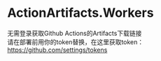 # ActionArtifacts.Workers
无需登录获取Github Actions的Artifacts下载链接  
请在部署前用你的token替换，在这里获取token：https://github.com/settings/tokens
